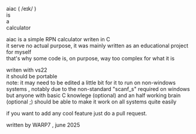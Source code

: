 aiac ( /eɪk/ )  
is  
a  
calculator  
  
aiac is a simple RPN calculator writen in C  
it serve no actual purpose, it was mainly written as an educational project for myself  
that's why some code is, on purpose, way too complex for what it is  
  
writen with vs22  
it should be portable  
note: it may need to be edited a little bit for it to run on non-windows systems , notably due to the non-standard "scanf_s" required on windows  
but anyone with basic C knowlege (optional) and an half working brain (optional ;) should be able to make it work on all systems quite easily  
  
if you want to add any cool feature just do a pull request.

written by WARP7 , june 2025
